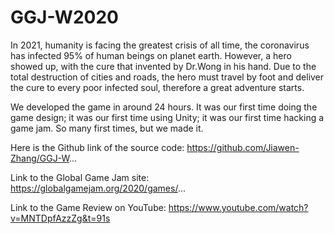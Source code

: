 # GGJ-W2020

In 2021, humanity is facing the greatest crisis of all time, the coronavirus has infected 95% of human beings on planet earth. However, a hero showed up, with the cure that invented by Dr.Wong in his hand. Due to the total destruction of cities and roads, the hero must travel by foot and deliver the cure to every poor infected soul, therefore a great adventure starts.

We developed the game in around 24 hours. It was our first time doing the game design; it was our first time using Unity; it was our first time hacking a game jam. So many first times, but we made it.

Here is the Github link of the source code:
https://github.com/Jiawen-Zhang/GGJ-W...

Link to the Global Game Jam site:
https://globalgamejam.org/2020/games/...  

Link to the Game Review on YouTube:
https://www.youtube.com/watch?v=MNTDpfAzzZg&t=91s
